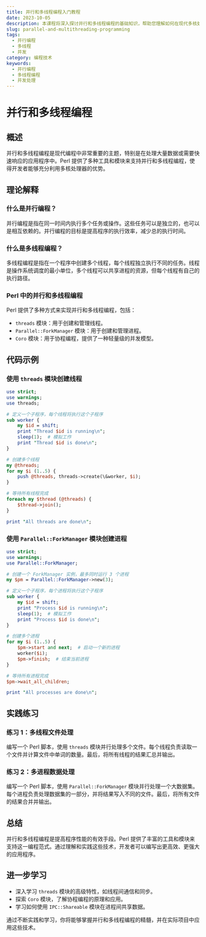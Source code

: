 ```yaml
---
title: 并行和多线程编程入门教程
date: 2023-10-05
description: 本课程将深入探讨并行和多线程编程的基础知识，帮助您理解如何在现代多核处理器上高效地编写并发程序。
slug: parallel-and-multithreading-programming
tags:
  - 并行编程
  - 多线程
  - 并发
category: 编程技术
keywords:
  - 并行编程
  - 多线程编程
  - 并发处理
---
```


# 并行和多线程编程

## 概述

并行和多线程编程是现代编程中非常重要的主题，特别是在处理大量数据或需要快速响应的应用程序中。Perl 提供了多种工具和模块来支持并行和多线程编程，使得开发者能够充分利用多核处理器的优势。

## 理论解释

### 什么是并行编程？

并行编程是指在同一时间内执行多个任务或操作。这些任务可以是独立的，也可以是相互依赖的。并行编程的目标是提高程序的执行效率，减少总的执行时间。

### 什么是多线程编程？

多线程编程是指在一个程序中创建多个线程，每个线程独立执行不同的任务。线程是操作系统调度的最小单位，多个线程可以共享进程的资源，但每个线程有自己的执行路径。

### Perl 中的并行和多线程编程

Perl 提供了多种方式来实现并行和多线程编程，包括：

- `threads` 模块：用于创建和管理线程。
- `Parallel::ForkManager` 模块：用于创建和管理进程。
- `Coro` 模块：用于协程编程，提供了一种轻量级的并发模型。

## 代码示例

### 使用 `threads` 模块创建线程

```perl
use strict;
use warnings;
use threads;

# 定义一个子程序，每个线程将执行这个子程序
sub worker {
    my $id = shift;
    print "Thread $id is running\n";
    sleep(1);  # 模拟工作
    print "Thread $id is done\n";
}

# 创建多个线程
my @threads;
for my $i (1..5) {
    push @threads, threads->create(\&worker, $i);
}

# 等待所有线程完成
foreach my $thread (@threads) {
    $thread->join();
}

print "All threads are done\n";
```

### 使用 `Parallel::ForkManager` 模块创建进程

```perl
use strict;
use warnings;
use Parallel::ForkManager;

# 创建一个 ForkManager 实例，最多同时运行 3 个进程
my $pm = Parallel::ForkManager->new(3);

# 定义一个子程序，每个进程将执行这个子程序
sub worker {
    my $id = shift;
    print "Process $id is running\n";
    sleep(1);  # 模拟工作
    print "Process $id is done\n";
}

# 创建多个进程
for my $i (1..5) {
    $pm->start and next;  # 启动一个新的进程
    worker($i);
    $pm->finish;  # 结束当前进程
}

# 等待所有进程完成
$pm->wait_all_children;

print "All processes are done\n";
```

## 实践练习

### 练习 1：多线程文件处理

编写一个 Perl 脚本，使用 `threads` 模块并行处理多个文件。每个线程负责读取一个文件并计算文件中单词的数量。最后，将所有线程的结果汇总并输出。

### 练习 2：多进程数据处理

编写一个 Perl 脚本，使用 `Parallel::ForkManager` 模块并行处理一个大数据集。每个进程负责处理数据集的一部分，并将结果写入不同的文件。最后，将所有文件的结果合并并输出。

## 总结

并行和多线程编程是提高程序性能的有效手段。Perl 提供了丰富的工具和模块来支持这一编程范式。通过理解和实践这些技术，开发者可以编写出更高效、更强大的应用程序。

## 进一步学习

- 深入学习 `threads` 模块的高级特性，如线程间通信和同步。
- 探索 `Coro` 模块，了解协程编程的原理和应用。
- 学习如何使用 `IPC::Shareable` 模块在进程间共享数据。

通过不断实践和学习，你将能够掌握并行和多线程编程的精髓，并在实际项目中应用这些技术。
